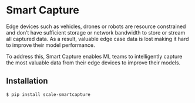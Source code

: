 # Smart Capture

Edge devices such as vehicles, drones or robots are resource constrained and don’t have sufficient storage or network bandwidth to store or stream all captured data. As a result, valuable edge case data is lost making it hard to improve their model performance.

To address this, Smart Capture enables ML teams to intelligently capture the most valuable data from their edge devices to improve their models.

## Installation

`$ pip install scale-smartcapture`
